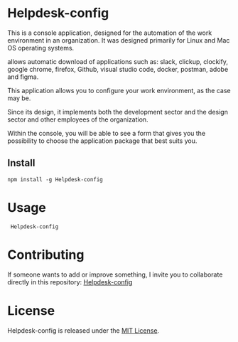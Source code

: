 # Helpdesk-config

This is a console application, designed for the automation of the work environment in an organization.
It was designed primarily for Linux and Mac OS operating systems.

allows automatic download of applications such as: slack, clickup, clockify, google chrome, firefox, Github, visual studio code, docker, postman, adobe and figma.

This application allows you to configure your work environment, as the case may be.

Since its design, it implements both the development sector and the design sector and other employees of the organization.

Within the console, you will be able to see a form that gives you the possibility to choose the application package that best suits you.

## Install

```npm
npm install -g Helpdesk-config
```

# Usage

```
 Helpdesk-config
```

# Contributing

If someone wants to add or improve something, I invite you to collaborate directly in this repository: [Helpdesk-config](https://github.com/MiguelMunoz09/Helpdesk-config)

# License

Helpdesk-config is released under the [MIT License](https://opensource.org/licenses/MIT).
